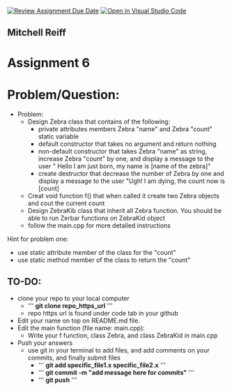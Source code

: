 [![Review Assignment Due Date](https://classroom.github.com/assets/deadline-readme-button-8d59dc4de5201274e310e4c54b9627a8934c3b88527886e3b421487c677d23eb.svg)](https://classroom.github.com/a/mVHtmmdI)
[![Open in Visual Studio Code](https://classroom.github.com/assets/open-in-vscode-c66648af7eb3fe8bc4f294546bfd86ef473780cde1dea487d3c4ff354943c9ae.svg)](https://classroom.github.com/online_ide?assignment_repo_id=10633018&assignment_repo_type=AssignmentRepo)
## Mitchell Reiff

# Assignment 6


# Problem/Question:
- Problem:
  - Design Zebra class that contains of the following:
    - private attributes members Zebra "name" and Zebra "count" static variable
    - default constructor that takes no argument and return nothing
    - non-default constructor that takes Zebra "name" as string, increase Zebra "count" by one, and display a message to the user " Hello I am just born, my name is [name of the zebra]"
    - create destructor that decrease the number of Zebra by one and display a message to the user
    "Ugh! I am dying, the count now is [count]
  - Creat void function f() that when called it create two Zebra objects and cout the current count
  - Design ZebraKib class that inherit all Zebra function. You should be able to run Zerbar functions on ZebraKid object
  - follow the main.cpp for more detailed instructions

Hint for problem one:
- use static attribute member of the class for the "count"
- use static method member of the class to return the "count"
  

## TO-DO:
  - clone your repo to your local computer
    - ''' <b>git clone repo_https_url</b> '''
    - repo https url is found under code tab in your github
  - Edit your name on top on README.md file.
  - Edit the main function (file name: main.cpp):
    - Write your f function, class Zebra, and class ZebraKid in main.cpp
  - Push your answers
    - use git in your terminal to add files, and add comments on your commits, and finally submit files
      - ''' <b>git add specific_file1.x specific_file2.x</b> '''
      - ''' <b>git commit -m "add message here for commits"</b> '''
      - ''' <b>git push</b> ''' 
     
    
      
    
